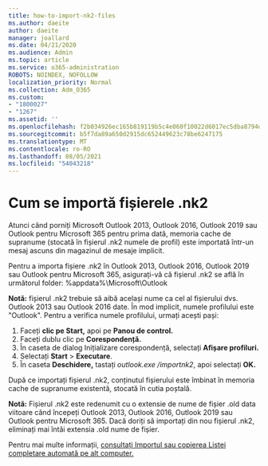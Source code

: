 ```yaml
---
title: how-to-import-nk2-files
ms.author: daeite
author: daeite
manager: joallard
ms.date: 04/21/2020
ms.audience: Admin
ms.topic: article
ms.service: o365-administration
ROBOTS: NOINDEX, NOFOLLOW
localization_priority: Normal
ms.collection: Adm_O365
ms.custom:
- "1800027"
- "1267"
ms.assetid: ''
ms.openlocfilehash: f2b034926ec165b819119b5c4e060f10022d6017ec5dba8794d18ee3e96c709a
ms.sourcegitcommit: b5f7da89a650d2915dc652449623c78be6247175
ms.translationtype: MT
ms.contentlocale: ro-RO
ms.lasthandoff: 08/05/2021
ms.locfileid: "54043218"
---
```

# <a name="how-to-import-nk2-files"></a>Cum se importă fișierele .nk2 

Atunci când porniți Microsoft Outlook 2013, Outlook 2016, Outlook 2019 sau Outlook pentru Microsoft 365 pentru prima dată, memoria cache de supranume (stocată în fișierul .nk2 numele de profil) este importată într-un mesaj ascuns din magazinul de mesaje implicit.

Pentru a importa fișiere .nk2 în Outlook 2013, Outlook 2016, Outlook 2019 sau Outlook pentru Microsoft 365, asigurați-vă că fișierul .nk2 se află în următorul folder: %appdata%\Microsoft\Outlook

**Notă:** fișierul .nk2 trebuie să aibă același nume ca cel al fișierului dvs. Outlook 2013 sau Outlook 2016 date. În mod implicit, numele profilului este "Outlook". Pentru a verifica numele profilului, urmați acești pași: 
1. Faceți **clic pe Start,** apoi pe **Panou de control.**
2. Faceți dublu clic pe **Corespondență.**
3. În caseta de dialog Inițializare corespondență, selectați **Afișare profiluri.**
4. Selectați **Start**  >  **Executare**.
5. În caseta **Deschidere,** tastați *outlook.exe /importnk2*, apoi selectați **OK.** 

După ce importați fișierul .nk2, conținutul fișierului este îmbinat în memoria cache de supranume existentă, stocată în cutia poștală.

**Notă:** Fișierul .nk2 este redenumit cu o extensie de nume de fișier .old data viitoare când începeți Outlook 2013, Outlook 2016, Outlook 2019 sau Outlook pentru Microsoft 365. Dacă doriți să importați din nou fișierul .nk2, eliminați mai întâi extensia .old nume de fișier.

Pentru mai multe informații, [consultați Importul sau copierea Listei completare automată pe alt computer.](https://support.microsoft.com/help/2806550/how-to-import-nk2-files-into-outlook%)